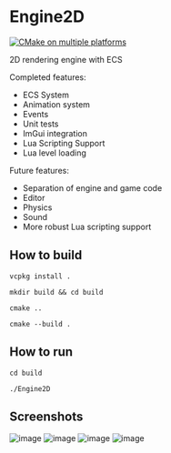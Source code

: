 # Engine2D

[![CMake on multiple platforms](https://github.com/olesgedz/2dRendererLua/actions/workflows/cmake-multi-platform.yml/badge.svg?branch=master)](https://github.com/olesgedz/2dRendererLua/actions/workflows/cmake-multi-platform.yml)

2D rendering engine with ECS

Completed features:

- ECS System
- Animation system
- Events
- Unit tests
- ImGui integration
- Lua Scripting Support
- Lua level loading

Future features:

- Separation of engine and game code
- Editor
- Physics
- Sound
- More robust Lua scripting support

## How to build

``vcpkg install .``

``mkdir build && cd build``

``cmake ..``

``cmake --build .``

## How to run

``cd build``

``./Engine2D``

## Screenshots

![image](assets/repository/anim.gif)
![image](assets/repository/level2.png)
![image](assets/repository/level1.png)
![image](assets/repository/debug.png)

